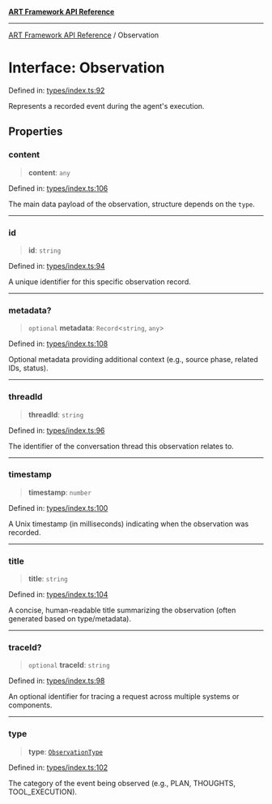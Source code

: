 [**ART Framework API Reference**](../README.md)

***

[ART Framework API Reference](../README.md) / Observation

# Interface: Observation

Defined in: [types/index.ts:92](https://github.com/hashangit/ART/blob/3153790647102134b487bb6168bd208568e6a8ad/src/types/index.ts#L92)

Represents a recorded event during the agent's execution.

## Properties

### content

> **content**: `any`

Defined in: [types/index.ts:106](https://github.com/hashangit/ART/blob/3153790647102134b487bb6168bd208568e6a8ad/src/types/index.ts#L106)

The main data payload of the observation, structure depends on the `type`.

***

### id

> **id**: `string`

Defined in: [types/index.ts:94](https://github.com/hashangit/ART/blob/3153790647102134b487bb6168bd208568e6a8ad/src/types/index.ts#L94)

A unique identifier for this specific observation record.

***

### metadata?

> `optional` **metadata**: `Record`\<`string`, `any`\>

Defined in: [types/index.ts:108](https://github.com/hashangit/ART/blob/3153790647102134b487bb6168bd208568e6a8ad/src/types/index.ts#L108)

Optional metadata providing additional context (e.g., source phase, related IDs, status).

***

### threadId

> **threadId**: `string`

Defined in: [types/index.ts:96](https://github.com/hashangit/ART/blob/3153790647102134b487bb6168bd208568e6a8ad/src/types/index.ts#L96)

The identifier of the conversation thread this observation relates to.

***

### timestamp

> **timestamp**: `number`

Defined in: [types/index.ts:100](https://github.com/hashangit/ART/blob/3153790647102134b487bb6168bd208568e6a8ad/src/types/index.ts#L100)

A Unix timestamp (in milliseconds) indicating when the observation was recorded.

***

### title

> **title**: `string`

Defined in: [types/index.ts:104](https://github.com/hashangit/ART/blob/3153790647102134b487bb6168bd208568e6a8ad/src/types/index.ts#L104)

A concise, human-readable title summarizing the observation (often generated based on type/metadata).

***

### traceId?

> `optional` **traceId**: `string`

Defined in: [types/index.ts:98](https://github.com/hashangit/ART/blob/3153790647102134b487bb6168bd208568e6a8ad/src/types/index.ts#L98)

An optional identifier for tracing a request across multiple systems or components.

***

### type

> **type**: [`ObservationType`](../enumerations/ObservationType.md)

Defined in: [types/index.ts:102](https://github.com/hashangit/ART/blob/3153790647102134b487bb6168bd208568e6a8ad/src/types/index.ts#L102)

The category of the event being observed (e.g., PLAN, THOUGHTS, TOOL_EXECUTION).
